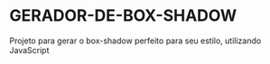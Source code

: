 # GERADOR-DE-BOX-SHADOW
 Projeto para gerar o box-shadow perfeito para seu estilo, utilizando JavaScript
